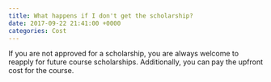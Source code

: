 ```yaml
---
title: What happens if I don't get the scholarship?
date: 2017-09-22 21:41:00 +0000
categories: Cost
---
```


If you are not approved for a scholarship, you are always welcome to reapply for future course scholarships. Additionally, you can pay the upfront cost for the course.
